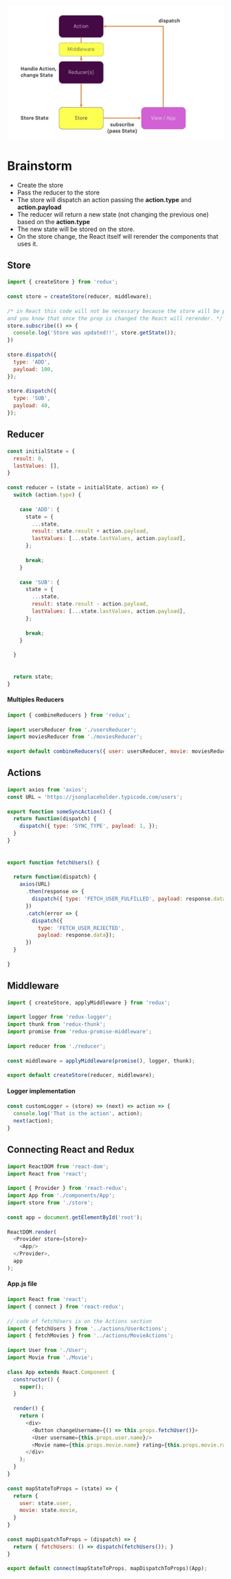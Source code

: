 ![diagram](https://github.com/lucasfrosty/redux-cheatsheet/blob/master/diagram.png 'Redux Diagram')

# Brainstorm

- Create the store
- Pass the reducer to the store
- The store will dispatch an action passing the **action.type** and **action.payload**
- The reducer will return a new state (not changing the previous one) based on the **action.type**
- The new state will be stored on the store.
- On the store change, the React itself will rerender the components that uses it.

## Store
```js
import { createStore } from 'redux';

const store = createStore(reducer, middleware);

/* in React this code will not be necessary because the store will be passed as props,
and you know that once the prop is changed the React will rerender. */
store.subscribe(() => {
  console.log('Store was updated!!', store.getState());
})

store.dispatch({
  type: 'ADD',
  payload: 100,
});

store.dispatch({
  type: 'SUB',
  payload: 40,
});
```

## Reducer

```js
const initialState = {
  result: 0,
  lastValues: [],
}

const reducer = (state = initialState, action) => {
  switch (action.type) {

    case 'ADD': {
      state = {
        ...state,
        result: state.result + action.payload,
        lastValues: [...state.lastValues, action.payload],
      };

      break;
    }

    case 'SUB': {
      state = {
        ...state,
        result: state.result - action.payload,
        lastValues: [...state.lastValues, action.payload],
      };
      
      break;
    }

  }


  return state;
}
```

#### Multiples Reducers
```js
import { combineReducers } from 'redux';

import usersReducer from './usersReducer';
import moviesReducer from './moviesReducer';

export default combineReducers({ user: usersReducer, movie: moviesReducer, });
```

## Actions
```js
import axios from 'axios';
const URL = 'https://jsonplaceholder.typicode.com/users';

export function someSyncAction() {
  return function(dispatch) {
    dispatch({ type: 'SYNC_TYPE', payload: 1, });
  }
}


export function fetchUsers() {
  
  return function(dispatch) {
    axios(URL)
      .then(response => {
        dispatch({ type: 'FETCH_USER_FULFILLED', payload: response.data });
      })
      .catch(error => {
        dispatch({
          type: 'FETCH_USER_REJECTED',
          payload: response.data});
      })
  }

}
```

## Middleware

```js
import { createStore, applyMiddleware } from 'redux';

import logger from 'redux-logger';
import thunk from 'redux-thunk';
import promise from 'redux-promise-middleware';

import reducer from './reducer';

const middleware = applyMiddleware(promise(), logger, thunk);

export default createStore(reducer, middleware);
```

#### Logger implementation
```js
const customLogger = (store) => (next) => action => {
  console.log('That is the action', action);
  next(action);
}
```

## Connecting React and Redux
```js
import ReactDOM from 'react-dom';
import React from 'react';

import { Provider } from 'react-redux';
import App from './components/App';
import store from './store';

const app = document.getElementById('root');

ReactDOM.render(
  <Provider store={store}>
    <App/>
  </Provider>,
  app
);
```

#### App.js file
```js
import React from 'react';
import { connect } from 'react-redux';

// code of fetchUsers is on the Actions section
import { fetchUsers } from '../actions/UserActions';
import { fetchMovies } from '../actions/MovieActions';

import User from './User';
import Movie from './Movie';

class App extends React.Component {
  constructor() {
    super();
  }

  render() {
    return (
      <div>
        <Button changeUsername={() => this.props.fetchUser()}>
        <User username={this.props.user.name}/>
        <Movie name={this.props.movie.name} rating={this.props.movie.rating}/>
      </div>
    );
  }
}

const mapStateToProps = (state) => {
  return {
    user: state.user,
    movie: state.movie,
  }
}

const mapDispatchToProps = (dispatch) => {
  return { fetchUsers: () => dispatch(fetchUsers()); }
}

export default connect(mapStateToProps, mapDispatchToProps)(App);
```